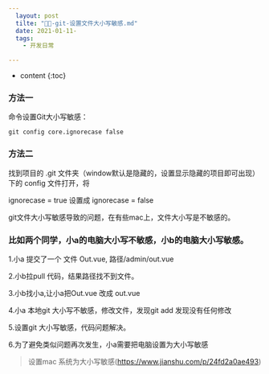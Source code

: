 ```yaml
---
  layout: post
  tilte: "🎨🎨-git-设置文件大小写敏感.md"
  date: 2021-01-11-
  tags: 
    - 开发日常

---
```



* content
{:toc}


### 方法一

命令设置Git大小写敏感：
```
git config core.ignorecase false
```
### 方法二

找到项目的 .git 文件夹（window默认是隐藏的，设置显示隐藏的项目即可出现） 下的 config 文件打开，将

ignorecase = true 设置成 ignorecase = false

git文件大小写敏感导致的问题，在有些mac上，文件大小写是不敏感的。

### 比如两个同学，小a的电脑大小写不敏感，小b的电脑大小写敏感。
1.小a 提交了一个 文件 Out.vue, 路径/admin/out.vue

2.小b拉pull 代码，结果路径找不到文件。

3.小b找小a,让小a把Out.vue 改成 out.vue

4.小a 本地git 大小写不敏感，修改文件，发现git add 发现没有任何修改

5.设置git 大小写敏感，代码问题解决。

6.为了避免类似问题再次发生，小a需要把电脑设置为大小写敏感
> 设置mac 系统为大小写敏感(https://www.jianshu.com/p/24fd2a0ae493)
